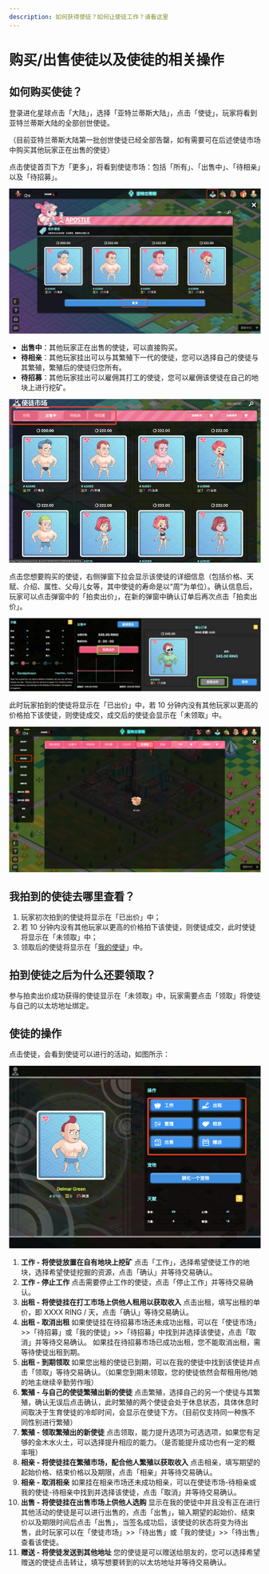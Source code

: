 ```yaml
---
description: 如何获得使徒？如何让使徒工作？请看这里
---
```


# 购买/出售使徒以及使徒的相关操作

## 如何购买使徒？

登录进化星球点击「大陆」，选择「亚特兰蒂斯大陆」，点击「使徒」，玩家将看到亚特兰蒂斯大陆的全部创世使徒。

（目前亚特兰蒂斯大陆第一批创世使徒已经全部告罄，如有需要可在后述使徒市场中购买其他玩家正在出售的使徒）

点击使徒首页下方「更多」，将看到使徒市场：包括「所有」、「出售中」、「待相亲」以及「待招募」。

![](../../.gitbook/assets/tutorials-atlantis-ethereum-how-to-buy-sell-gift-apostle-cn-1.png)

* **出售中**：其他玩家正在出售的使徒，可以直接购买。
* **待相亲**：其他玩家挂出可以与其繁殖下一代的使徒，您可以选择自己的使徒与其繁殖，繁殖后的使徒归您所有。
* **待招募**：其他玩家挂出可以雇佣其打工的使徒，您可以雇佣该使徒在自己的地块上进行挖矿。

![](../../.gitbook/assets/tutorials-atlantis-ethereum-how-to-buy-sell-gift-apostle-cn-2.png)

点击您想要购买的使徒，右侧弹窗下拉会显示该使徒的详细信息（包括价格、天赋、介绍、属性、父母儿女等，其中使徒的寿命是以“周”为单位）。确认信息后，玩家可以点击弹窗中的「拍卖出价」，在新的弹窗中确认订单后再次点击「拍卖出价」。

![](../../.gitbook/assets/tutorials-atlantis-ethereum-how-to-buy-sell-gift-apostle-cn-3.jpg)

此时玩家拍到的使徒将显示在「已出价」中，若 10 分钟内没有其他玩家以更高的价格拍下该使徒，则使徒成交，成交后的使徒会显示在「未领取」中。

![](../../.gitbook/assets/tutorials-atlantis-ethereum-how-to-buy-sell-gift-apostle-cn-4.jpg)

## 我拍到的使徒去哪里查看？

1. 玩家初次拍到的使徒将显示在「已出价」中；
2. 若 10 分钟内没有其他玩家以更高的价格拍下该使徒，则使徒成交，此时使徒将显示在「未领取」中；
3. 领取后的使徒将显示在「[我的使徒](https://www.evolution.land/land/1/apostle/my)」中。

## 拍到使徒之后为什么还要领取？

参与拍卖出价成功获得的使徒显示在「未领取」中，玩家需要点击「领取」将使徒与自己的以太坊地址绑定。

## 使徒的操作

点击使徒，会看到使徒可以进行的活动，如图所示：

![](../../.gitbook/assets/image%20%2817%29%20%286%29.png)

1. **工作 - 将使徒放置在自有地块上挖矿** 点击「工作」，选择希望使徒工作的地块，选择希望使徒挖掘的资源，点击「确认」并等待交易确认。
2. **工作 - 停止工作** 点击需要停止工作的使徒，点击「停止工作」并等待交易确认。
3. **出租 - 将使徒挂在打工市场上供他人租用以获取收入** 点击出租，填写出租的单价，即 XXXX RING / 天，点击「确认」等待交易确认。
4. **出租 - 取消出租** 如果使徒挂在待招募市场还未成功出租，可以在「使徒市场」&gt;&gt;「待招募」或「我的使徒」&gt;&gt;「待招募」中找到并选择该使徒，点击「取消」并等待交易确认。 如果挂在待招募市场已成功出租，您不能取消出租，需等待使徒出租到期。
5. **出租 - 到期领取** 如果您出租的使徒已到期，可以在我的使徒中找到该使徒并点击「领取」等待交易确认。（如果您到期未领取，您的使徒依然会帮租用他/她的地主继续辛勤劳作哦）
6. **繁殖 - 与自己的使徒繁殖出新的使徒** 点击繁殖，选择自己的另一个使徒与其繁殖，确认无误后点击确认，此时繁殖的两个使徒会处于休息状态，具体休息时间取决于生育使徒的冷却时间，会显示在使徒下方。（目前仅支持同一种族不同性别进行繁殖）
7. **繁殖 - 领取繁殖出的新使徒** 点击领取，能力提升选项为可选选项，如果您有足够的金木水火土，可以选择提升相应的能力。（是否能提升成功也有一定的概率哦）
8. **相亲 - 将使徒挂在繁殖市场，配合他人繁殖以获取收入** 点击相亲，填写期望的起始价格、结束价格以及期限，点击「相亲」并等待交易确认。
9. **相亲 - 取消相亲** 如果挂在相亲市场还未成功相亲，可以在使徒市场-待相亲或我的使徒-待相亲中找到并选择该使徒，点击「取消」并等待交易确认。
10. **出售 - 将使徒挂在出售市场上供他人选购** 显示在我的使徒中并且没有正在进行其他活动的使徒是可以进行出售的，点击「出售」，输入期望的起始价、结束价以及期限时间后点击「出售」，当签名成功后，该使徒的状态将变为待出售，此时玩家可以在「使徒市场」&gt;&gt;「待出售」或「我的使徒」&gt;&gt;「待出售」查看该使徒。
11. **赠送 - 将使徒发送到其他地址** 您的使徒是可以赠送给朋友的，您可以选择希望赠送的使徒点击转让，填写想要转到的以太坊地址并等待交易确认。

